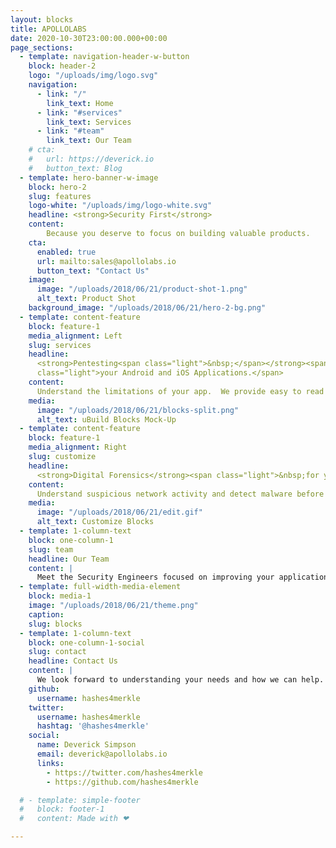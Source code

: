 ```yaml
---
layout: blocks
title: APOLLOLABS
date: 2020-10-30T23:00:00.000+00:00
page_sections:
  - template: navigation-header-w-button
    block: header-2
    logo: "/uploads/img/logo.svg"
    navigation:
      - link: "/"
        link_text: Home
      - link: "#services"
        link_text: Services
      - link: "#team"
        link_text: Our Team 
    # cta:
    #   url: https://deverick.io
    #   button_text: Blog
  - template: hero-banner-w-image
    block: hero-2
    slug: features
    logo-white: "/uploads/img/logo-white.svg"
    headline: <strong>Security First</strong>
    content:
        Because you deserve to focus on building valuable products.
    cta:
      enabled: true
      url: mailto:sales@apollolabs.io
      button_text: "Contact Us"
    image:
      image: "/uploads/2018/06/21/product-shot-1.png"
      alt_text: Product Shot
    background_image: "/uploads/2018/06/21/hero-2-bg.png"
  - template: content-feature
    block: feature-1
    media_alignment: Left
    slug: services
    headline:
      <strong>Pentesting<span class="light">&nbsp;</span></strong><span
      class="light">your Android and iOS Applications.</span>
    content:
      Understand the limitations of your app.  We provide easy to read reports so your team can stay ahead of threats.
    media:
      image: "/uploads/2018/06/21/blocks-split.png"
      alt_text: uBuild Blocks Mock-Up
  - template: content-feature
    block: feature-1
    media_alignment: Right
    slug: customize
    headline:
      <strong>Digital Forensics</strong><span class="light">&nbsp;for your infrastructure</span>
    content:
      Understand suspicious network activity and detect malware before it's too late.
    media:
      image: "/uploads/2018/06/21/edit.gif"
      alt_text: Customize Blocks
  - template: 1-column-text
    block: one-column-1
    slug: team
    headline: Our Team
    content: |
      Meet the Security Engineers focused on improving your applications.  Each one brings a unique story we want to share.    
  - template: full-width-media-element
    block: media-1
    image: "/uploads/2018/06/21/theme.png"
    caption: 
    slug: blocks
  - template: 1-column-text
    block: one-column-1-social
    slug: contact
    headline: Contact Us
    content: |
      We look forward to understanding your needs and how we can help.
    github:
      username: hashes4merkle           
    twitter:
      username: hashes4merkle            
      hashtag: '@hashes4merkle'
    social:
      name: Deverick Simpson                 
      email: deverick@apollolabs.io          
      links:
        - https://twitter.com/hashes4merkle      
        - https://github.com/hashes4merkle     

  # - template: simple-footer
  #   block: footer-1
  #   content: Made with ❤︎

---
```


